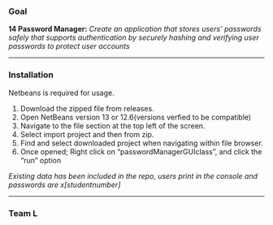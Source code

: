 ### Goal
**14 Password Manager:** *Create an application that stores users’ passwords safely that supports authentication by securely hashing and verifying user passwords to protect user accounts*

-------------------------------------------------------

### Installation
Netbeans is required for usage.

1. Download the zipped file from releases. 
2. Open NetBeans version 13 or 12.6(versions verfied to be compatible) 
3. Navigate to the file section at the top left of the screen.
4. Select import project and then from zip. 
5. Find and select downloaded project when navigating within file browser. 
6. Once opened; Right click on “passwordManagerGUIclass”, and click the “run” option 

*Existing data has been included in the repo, users print in the console and passwords are x[studentnumber]*

-------------------------------------------------------

### Team L
